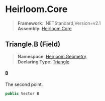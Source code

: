 # Heirloom.Core

> **Framework**: .NETStandard,Version=v2.1  
> **Assembly**: [Heirloom.Core][0]

## Triangle.B (Field)

> **Namespace**: [Heirloom.Geometry][0]  
> **Declaring Type**: [Triangle][1]

#### B

The second point.

```cs
public Vector B
```

[0]: ../../../Heirloom.Core.md
[1]: ../Triangle.md
